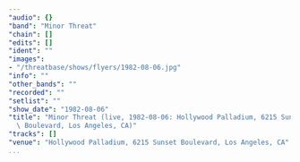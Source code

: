 ```yaml
---
"audio": {}
"band": "Minor Threat"
"chain": []
"edits": []
"ident": ""
"images":
- "/threatbase/shows/flyers/1982-08-06.jpg"
"info": ""
"other_bands": ""
"recorded": ""
"setlist": ""
"show_date": "1982-08-06"
"title": "Minor Threat (live, 1982-08-06: Hollywood Palladium, 6215 Sunset\
  \ Boulevard, Los Angeles, CA)"
"tracks": []
"venue": "Hollywood Palladium, 6215 Sunset Boulevard, Los Angeles, CA"
...
```

